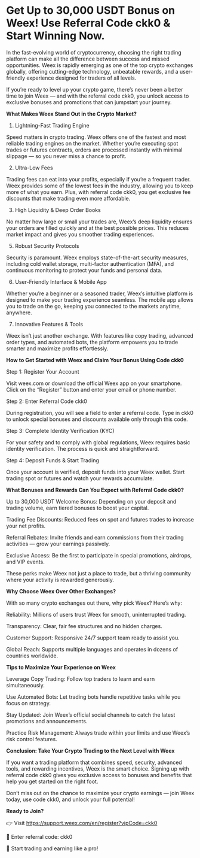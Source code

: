 # Get Up to 30,000 USDT Bonus on Weex! Use Referral Code ckk0 & Start Winning Now.

In the fast-evolving world of cryptocurrency, choosing the right trading platform can make all the difference between success and missed opportunities. Weex is rapidly emerging as one of the top crypto exchanges globally, offering cutting-edge technology, unbeatable rewards, and a user-friendly experience designed for traders of all levels.

If you’re ready to level up your crypto game, there’s never been a better time to join Weex — and with the referral code ckk0, you unlock access to exclusive bonuses and promotions that can jumpstart your journey.

**What Makes Weex Stand Out in the Crypto Market?**

1. Lightning-Fast Trading Engine

Speed matters in crypto trading. Weex offers one of the fastest and most reliable trading engines on the market. Whether you’re executing spot trades or futures contracts, orders are processed instantly with minimal slippage — so you never miss a chance to profit.

2. Ultra-Low Fees

Trading fees can eat into your profits, especially if you’re a frequent trader. Weex provides some of the lowest fees in the industry, allowing you to keep more of what you earn. Plus, with referral code ckk0, you get exclusive fee discounts that make trading even more affordable.

3. High Liquidity & Deep Order Books
   
No matter how large or small your trades are, Weex’s deep liquidity ensures your orders are filled quickly and at the best possible prices. This reduces market impact and gives you smoother trading experiences.

5. Robust Security Protocols

Security is paramount. Weex employs state-of-the-art security measures, including cold wallet storage, multi-factor authentication (MFA), and continuous monitoring to protect your funds and personal data.

6. User-Friendly Interface & Mobile App

Whether you’re a beginner or a seasoned trader, Weex’s intuitive platform is designed to make your trading experience seamless. The mobile app allows you to trade on the go, keeping you connected to the markets anytime, anywhere.

7. Innovative Features & Tools

Weex isn’t just another exchange. With features like copy trading, advanced order types, and automated bots, the platform empowers you to trade smarter and maximize profits effortlessly.

**How to Get Started with Weex and Claim Your Bonus Using Code ckk0**

Step 1: Register Your Account

Visit weex.com or download the official Weex app on your smartphone. Click on the “Register” button and enter your email or phone number.

Step 2: Enter Referral Code ckk0

During registration, you will see a field to enter a referral code. Type in ckk0 to unlock special bonuses and discounts available only through this code.

Step 3: Complete Identity Verification (KYC)

For your safety and to comply with global regulations, Weex requires basic identity verification. The process is quick and straightforward.

Step 4: Deposit Funds & Start Trading

Once your account is verified, deposit funds into your Weex wallet. Start trading spot or futures and watch your rewards accumulate.

**What Bonuses and Rewards Can You Expect with Referral Code ckk0?**

Up to 30,000 USDT Welcome Bonus: Depending on your deposit and trading volume, earn tiered bonuses to boost your capital.

Trading Fee Discounts: Reduced fees on spot and futures trades to increase your net profits.

Referral Rebates: Invite friends and earn commissions from their trading activities — grow your earnings passively.

Exclusive Access: Be the first to participate in special promotions, airdrops, and VIP events.

These perks make Weex not just a place to trade, but a thriving community where your activity is rewarded generously.

**Why Choose Weex Over Other Exchanges?**

With so many crypto exchanges out there, why pick Weex? Here’s why:

Reliability: Millions of users trust Weex for smooth, uninterrupted trading.

Transparency: Clear, fair fee structures and no hidden charges.

Customer Support: Responsive 24/7 support team ready to assist you.

Global Reach: Supports multiple languages and operates in dozens of countries worldwide.

**Tips to Maximize Your Experience on Weex**

Leverage Copy Trading: Follow top traders to learn and earn simultaneously.

Use Automated Bots: Let trading bots handle repetitive tasks while you focus on strategy.

Stay Updated: Join Weex’s official social channels to catch the latest promotions and announcements.

Practice Risk Management: Always trade within your limits and use Weex’s risk control features.

**Conclusion: Take Your Crypto Trading to the Next Level with Weex**

If you want a trading platform that combines speed, security, advanced tools, and rewarding incentives, Weex is the smart choice. Signing up with referral code ckk0 gives you exclusive access to bonuses and benefits that help you get started on the right foot.

Don’t miss out on the chance to maximize your crypto earnings — join Weex today, use code ckk0, and unlock your full potential!

**Ready to Join?**

👉 Visit https://support.weex.com/en/register?vipCode=ckk0

🔑 Enter referral code: ckk0

🚀 Start trading and earning like a pro!

